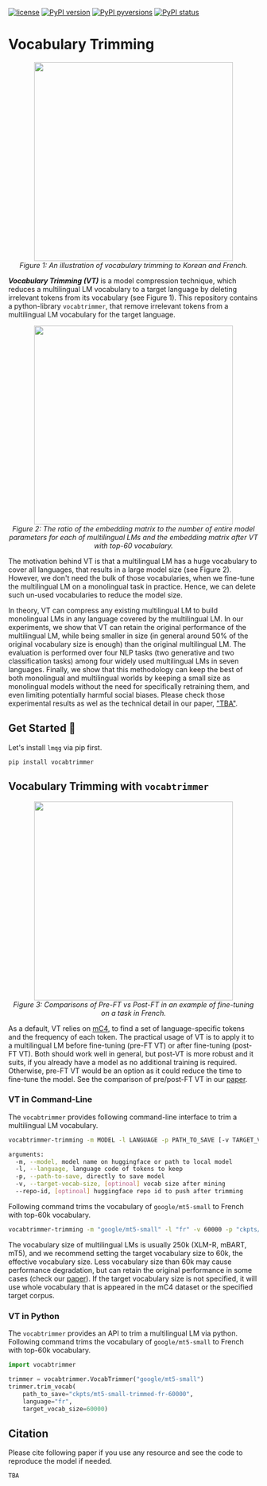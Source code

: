 [![license](https://img.shields.io/badge/License-MIT-brightgreen.svg)](https://github.com/asahi417/lm-vocab-trimming/blob/master/LICENSE)
[![PyPI version](https://badge.fury.io/py/vocabtrimmer.svg)](https://badge.fury.io/py/vocabtrimmer)
[![PyPI pyversions](https://img.shields.io/pypi/pyversions/vocabtrimmer.svg)](https://pypi.python.org/pypi/vocabtrimmer/)
[![PyPI status](https://img.shields.io/pypi/status/vocabtrimmer.svg)](https://pypi.python.org/pypi/vocabtrimmer/)

# Vocabulary Trimming

<p align="center">
  <img src="https://raw.githubusercontent.com/asahi417/lm-vocab-trimming/master/assets/overview.png" width="400">
  <br><em> Figure 1: An illustration of vocabulary trimming to Korean and French. </em>
</p>


***Vocabulary Trimming (VT)*** is a model compression technique, which reduces a multilingual LM vocabulary to a 
target language by deleting irrelevant tokens from its vocabulary (see Figure 1).
This repository contains a python-library `vocabtrimmer`, that remove irrelevant tokens from a multilingual LM vocabulary for the target language. 

<p align="center">
  <img src="https://raw.githubusercontent.com/asahi417/lm-vocab-trimming/master/assets/pie.png" width="400">
  <br><em> Figure 2: The ratio of the embedding matrix to the number of entire model parameters for each of multilingual LMs and the embedding matrix after VT with top-60 vocabulary. </em>
</p>

The motivation behind VT is that a multilingual LM has a huge vocabulary to cover all languages, that results in a large model size (see Figure 2). 
However, we don't need the bulk of those vocabularies, when we fine-tune the multilingual LM on a monolingual task in practice. Hence, 
we can delete such un-used vocabularies to reduce the model size.

In theory, VT can compress any existing multilingual LM to build monolingual LMs in any language covered by the multilingual LM. 
In our experiments, we show that VT can retain the original performance of the multilingual LM, while being smaller in size
(in general around 50% of the original vocabulary size is enough) than the original multilingual LM. 
The evaluation is performed over four NLP tasks (two generative and two classification tasks) among four widely used multilingual
LMs in seven languages. Finally, we show that this methodology can keep the best of both monolingual and multilingual 
worlds by keeping a small size as monolingual models without the need for specifically retraining them, and even 
limiting potentially harmful social biases. Please check those experimental results as wel as the technical detail in our paper,
["TBA"](paper-link).


## Get Started 🚀

Let's install `lmqg` via pip first.
```shell
pip install vocabtrimmer
```

## Vocabulary Trimming with `vocabtrimmer`
<p align="center">
  <img src="https://raw.githubusercontent.com/asahi417/lm-vocab-trimming/master/assets/vt_type.png" width="400">
  <br><em> Figure 3: Comparisons of Pre-FT vs Post-FT in an example of fine-tuning on a task in French. </em>
</p>

As a default, VT relies on [mC4](https://huggingface.co/datasets/vocabtrimmer/mc4_validation), to find a set of language-specific 
tokens and the frequency of each token.
The practical usage of VT is to apply it to a multilingual LM before fine-tuning (pre-FT VT) or after fine-tuning (post-FT VT). 
Both should work well in general, but post-VT is more robust and it suits, if you already have a model as no additional training is required. 
Otherwise, pre-FT VT would be an option as it could reduce the time to fine-tune the model.
See the comparison of pre/post-FT VT in our [paper](paper-link).

### VT in Command-Line
The `vocabtrimmer` provides following command-line interface to trim a multilingual LM vocabulary.
```bash
vocabtrimmer-trimming -m MODEL -l LANGUAGE -p PATH_TO_SAVE [-v TARGET_VOCAB_SIZE] [--repo-id REPO_ID] 

arguments:
  -m, --model, model name on huggingface or path to local model
  -l, --language, language code of tokens to keep
  -p, --path-to-save, directly to save model
  -v, --target-vocab-size, [optinoal] vocab size after mining
  --repo-id, [optinoal] huggingface repo id to push after trimming
```
Following command trims the vocabulary of `google/mt5-small` to French with top-60k vocabulary. 
```bash
vocabtrimmer-trimming -m "google/mt5-small" -l "fr" -v 60000 -p "ckpts/mt5-small-trimmed-fr-60000"                       
```
The vocabulary size of multilingual LMs is usually 250k (XLM-R, mBART, mT5), and we recommend setting the target vocabulary size to 60k, 
the effective vocabulary size. Less vocabulary size than 60k may cause performance degradation, but can retain the original performance in some cases 
(check our [paper](paper-link)). If the target vocabulary size is not specified, it will use whole vocabulary that is appeared in the mC4 dataset or the specified target corpus.

### VT in Python
The `vocabtrimmer` provides an API to trim a multilingual LM via python.
Following command trims the vocabulary of `google/mt5-small` to French with top-60k vocabulary.
```python
import vocabtrimmer

trimmer = vocabtrimmer.VocabTrimmer("google/mt5-small")
trimmer.trim_vocab(
    path_to_save="ckpts/mt5-small-trimmed-fr-60000",
    language="fr",
    target_vocab_size=60000)
```

## Citation
Please cite following paper if you use any resource and see the code to reproduce the model if needed.

```
TBA
```
